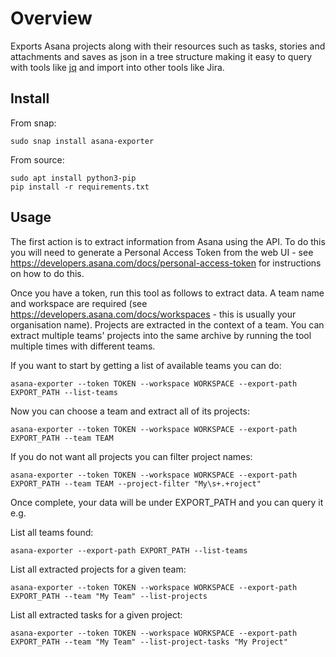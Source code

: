 # Overview

Exports Asana projects along with their resources such as tasks, stories and attachments and saves as json in a tree structure making it easy to query with tools like [jq](https://stedolan.github.io/jq/) and import into other tools like Jira.

## Install

From snap:

```
sudo snap install asana-exporter
```

From source:

```
sudo apt install python3-pip
pip install -r requirements.txt
```

## Usage

The first action is to extract information from Asana using the API. To do this you will need to generate a Personal Access Token from the web UI - see https://developers.asana.com/docs/personal-access-token for instructions on how to do this.

Once you have a token, run this tool as follows to extract data. A team name and workspace are required (see https://developers.asana.com/docs/workspaces - this is usually your organisation name). Projects are extracted in the context of a team. You can extract multiple teams' projects into the same archive by running the tool multiple times with different teams.

If you want to start by getting a list of available teams you can do:

```
asana-exporter --token TOKEN --workspace WORKSPACE --export-path EXPORT_PATH --list-teams
```

Now you can choose a team and extract all of its projects:

```
asana-exporter --token TOKEN --workspace WORKSPACE --export-path EXPORT_PATH --team TEAM
```

If you do not want all projects you can filter project names:

```
asana-exporter --token TOKEN --workspace WORKSPACE --export-path EXPORT_PATH --team TEAM --project-filter "My\s+.+roject"
```

Once complete, your data will be under EXPORT_PATH and you can query it e.g.

List all teams found:

```
asana-exporter --export-path EXPORT_PATH --list-teams
```

List all extracted projects for a given team:

```
asana-exporter --token TOKEN --workspace WORKSPACE --export-path EXPORT_PATH --team "My Team" --list-projects
```

List all extracted tasks for a given project:

```
asana-exporter --token TOKEN --workspace WORKSPACE --export-path EXPORT_PATH --team "My Team" --list-project-tasks "My Project"
```

